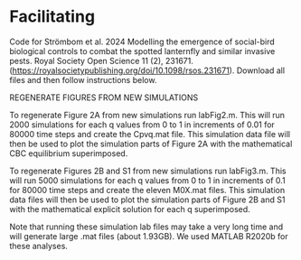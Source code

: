 # Facilitating
Code for Strömbom et al. 2024 Modelling the emergence of social-bird biological controls to combat the spotted lanternfly and similar invasive pests. Royal Society Open Science 11 (2), 231671. (https://royalsocietypublishing.org/doi/10.1098/rsos.231671). Download all files and then follow instructions below.

REGENERATE FIGURES FROM NEW SIMULATIONS 

To regenerate Figure 2A from new simulations run labFig2.m. This will run 2000 simulations for each q values from 0 to 1 in increments of 0.01 for 80000 time steps and create the Cpvq.mat file. This simulation data file will then be used to plot the simulation parts of Figure 2A with the mathematical CBC equilibrium superimposed. 

To regenerate Figures 2B and S1 from new simulations run labFig3.m. This will run 5000 simulations for each q values from 0 to 1 in increments of 0.1 for 80000 time steps and create the eleven M0X.mat files. This simulation data files will then be used to plot the simulation parts of Figure 2B and S1 with the mathematical explicit solution for each q superimposed. 

Note that running these simulation lab files may take a very long time and will generate large .mat files (about 1.93GB). We used MATLAB R2020b for these analyses.
